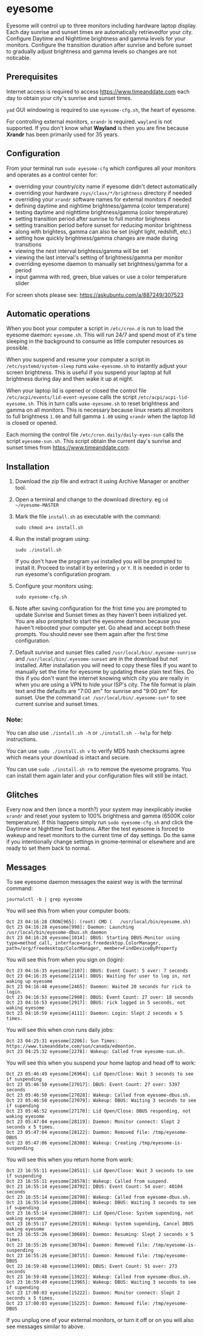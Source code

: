 # eyesome

Eyesome will control up to three monitors including hardware laptop display.
Each day sunrise and sunset times are automatically retrievedfor your city.
Configure Daytime and Nighttime brightness and gamma levels for your monitors.
Configure the transition duration after sunrise and before sunset to gradually
adjust brightness and gamma levels so changes are not noticable.

## Prerequisites

Internet access is required to access https://www.timeanddate.com each day to
obtain your city's sunrise and sunset times.

`yad` GUI windowing is required to use `eyesome-cfg.sh`, the heart of eyesome.

For controlling external monitors, `xrandr` is required. `wayland` is not
supported. If you don't know what **Wayland** is then you are fine because
**Xrandr** has been primarily used for 35 years.

## Configuration

From your terminal run `sudo eyesome-cfg` which configures all your monitors 
and operates as a control center for:

- overriding your country/city name if eyesome didn't detect automatically
- overriding your hardware `/sys/class/*/brightness` directory if needed
- overriding your `xrandr` software names for external monitors if needed
- defining daytime and nightime brightness/gamma (color temperature)
- testing daytime and nighttime brightness/gamma (color temperature)
- setting transition period after sunrise to full monitor brighness
- setting transition period before sunset for reducing monitor brightness
- along with brightess, gamma can also be set (night light, redshift, etc.)
- setting how quickly brightness/gamma changes are made during transitions
- viewing the next interval brightess/gamma will be set
- viewing the last interval's setting of brightness/gamma per monitor
- overriding eyesome daemon to manually set brightness/gamma for a period
- input gamma with red, green, blue values or use a color temperature slider

For screen shots please see: https://askubuntu.com/a/887249/307523

## Automatic operations

When you boot your computer a script in `/etc/cron.d` is run to load the
eyesome daemon: `eyesome.sh`. This will run 24/7 and spend most of it's time
sleeping in the background to consume as little computer resources as possible.

When you suspend and resume your computer a script in `/etc/systemd/system-sleep` 
runs `wake-eyesome.sh` to instantly adjust your screen brightness.
This is useful if you suspend your laptop at full brightness during day
and then wake it up at night.

When your laptop lid is opened or closed the control file
`/etc/acpi/events/lid-event-eyesome` calls the script 
`/etc/acpi/acpi-lid-eyesome.sh`. This in turn calls `wake-eyesome.sh` to
reset brightness and gamma on all monitors. This is necessary because 
linux resets all monitors to full brightness `1.00` and full gamma `1.00`
using `xrandr` when the laptop lid is closed or opened.

Each morning the control file `/etc/cron.daily/daily-eyes-sun` calls the 
script `eyesome-sun.sh`.  This script obtain the current day's
sunrise and sunset times from https://www.timeanddate.com.

## Installation

1. Download the zip file and extract it using Archive Manager or another tool.

2. Open a terminal and change to the download directory. eg 
`cd ~/eyesome-MASTER`

3. Mark the file `install.sh` as executable with the command:

    `sudo chmod a+x install.sh`
    
4. Run the install program using:

    `sudo ./install.sh`
    
    If you don't have the program `yad` installed you will be prompted to install
    it. Proceed to install it by entering `y` or `Y`. It is needed in order to
    run eyesome's configuration program.
    
5. Configure your monitors using:

    `sudo eyesome-cfg.sh`
    
6. Note after saving configuration for the frist time you are prompted to 
update Sunrise and Sunset times as they haven't been initialized yet. You
are also prompted to start the eyesome dameon because you haven't rebooted
your computer yet. Go ahead and accept both these prompts. You should never
see them again after the first time configuration.

7. Default sunrise and sunset files called `/usr/local/bin/.eyesome-sunrise` 
and `/usr/local/bin/.eyesome-sunset` are in the download but not installed.
After installation you will need to copy these files if you want to manually
set the time for eyesome by updating these plain text files. Do this if you 
don't want the internet knowing which city you are really in when you are 
using a VPN to hide your ISP's city. The file format is plain text and the 
defaults are "7:00 am" for sunrise and "9:00 pm" for sunset. Use the command
`cat /usr/local/bin/.eyesome-sun*` to see current sunrise and sunset times.
    
### Note:

You can also use `./isntall.sh -h` or `./install.sh --help` for help instructions.

You can use `sudo ./install.sh v` to verify MD5 hash checksums agree which means
your download is intact and secure.

You can use `sudo ./install.sh rm` to remove the eyesome programs. You can
install them again later and your configuration files will still be intact.

## Glitches

Every now and then (once a month?) your system may inexplicably invoke `xrandr`
and reset your system to 100% brightness and gamma (6500K color temperature). If 
this happens simply run `sudo eyesome-cfg.sh` and click the Daytimne or Nighttime
Test buttons. After the test eyesome is forced to wakeup and reset monitors to
the current time of day settings. Do the same if you intentionally change
settings in gnome-terminal or elsewhere and are ready to set them back to normal.

## Messages

To see eyesome daemon messages the eaiest way is with the terminal command:

    journalctl -b | grep eyesome

You will see this from when your computer boots:

    Oct 23 04:16:28 CRON[965]: (root) CMD (   /usr/local/bin/eyesome.sh)
    Oct 23 04:16:28 eyesome[998]: Daemon: Launching /usr/local/bin/eyesome-dbus.sh daemon
    Oct 23 04:16:28 eyesome[1014]: DBUS: Starting DBUS-Monitor using type=method_call, interface=org.freedesktop.ColorManager, path=/org/freedesktop/ColorManager, member=FindDeviceByProperty
    
You will see this from when you sign on (login):

    Oct 23 04:16:35 eyesome[2107]: DBUS: Event Count: 5 over: 7 seconds
    Oct 23 04:16:35 eyesome[2114]: DBUS: Waiting for user to log in, not waking up eyesome
    Oct 23 04:16:48 eyesome[2465]: Daemon: Waited 20 seconds for rick to login.
    Oct 23 04:16:53 eyesome[2908]: DBUS: Event Count: 27 over: 18 seconds
    Oct 23 04:16:53 eyesome[2917]: DBUS: rick logged in 5 seconds, not waking eyesome
    Oct 23 04:16:59 eyesome[4111]: Daemon: Login: Slept 2 seconds x 5 times.

You will see this when cron runs daily jobs:

    Oct 23 04:25:31 eyesome[2206]: Sun Times: https://www.timeanddate.com/sun/canada/edmonton.
    Oct 23 04:25:32 eyesome[2278]: Wakeup: Called from eyesome-sun.sh.

You will see this when you suspend your home laptop and head off to work:

    Oct 23 05:46:49 eyesome[26964]: Lid Open/Close: Wait 3 seconds to see if suspending
    Oct 23 05:46:50 eyesome[27017]: DBUS: Event Count: 27 over: 5397 seconds
    Oct 23 05:46:50 eyesome[27028]: Wakeup: Called from eyesome-dbus.sh.
    Oct 23 05:46:50 eyesome[27079]: Wakeup: DBUS: Waiting 3 seconds to see if supending
    Oct 23 05:46:52 eyesome[27170]: Lid Open/Close: DBUS responding, not waking eyesome
    Oct 23 05:47:04 eyesome[28119]: Daemon: Monitor connect: Slept 2 seconds x 5 times.
    Oct 23 05:47:04 eyesome[28122]: Daemon: Removed file: /tmp/eyesome-DBUS
    Oct 23 05:47:06 eyesome[28308]: Wakeup: Creating /tmp/eyesome-is-suspending

You will see this when you return home from work:

    Oct 23 16:55:11 eyesome[28511]: Lid Open/Close: Wait 3 seconds to see if suspending
    Oct 23 16:55:11 eyesome[28578]: Wakeup: Called from suspend.
    Oct 23 16:55:14 eyesome[28792]: DBUS: Event Count: 54 over: 40104 seconds
    Oct 23 16:55:14 eyesome[28798]: Wakeup: Called from eyesome-dbus.sh.
    Oct 23 16:55:14 eyesome[28804]: Wakeup: DBUS: Waiting 3 seconds to see if supending
    Oct 23 16:55:14 eyesome[28807]: Lid Open/Close: System supending, not waking eyesome
    Oct 23 16:55:17 eyesome[29319]: Wakeup: System supending, Cancel DBUS waking eyesome
    Oct 23 16:55:26 eyesome[30689]: Daemon: Resuming: Slept 2 seconds x 5 times.
    Oct 23 16:55:26 eyesome[30704]: Daemon: Removed file: /tmp/eyesome-is-suspending
    Oct 23 16:55:26 eyesome[30715]: Daemon: Removed file: /tmp/eyesome-DBUS
    Oct 23 16:59:48 eyesome[13909]: DBUS: Event Count: 51 over: 273 seconds
    Oct 23 16:59:48 eyesome[13922]: Wakeup: Called from eyesome-dbus.sh.
    Oct 23 16:59:49 eyesome[13965]: Wakeup: DBUS: Waiting 3 seconds to see if supending
    Oct 23 17:00:03 eyesome[15222]: Daemon: Monitor connect: Slept 2 seconds x 5 times.
    Oct 23 17:00:03 eyesome[15225]: Daemon: Removed file: /tmp/eyesome-DBUS

If you unplug one of your external monitors, or turn it off or on you will also see messages similar to above.
